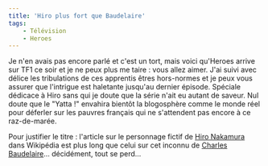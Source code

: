 ```yaml
---
title: 'Hiro plus fort que Baudelaire'
tags:
    - Télévision
    - Heroes
---
```


Je n'en avais pas encore parlé et c'est un tort, mais voici qu'Heroes arrive sur
TF1 ce soir et je ne peux plus me taire : vous allez aimer. J'ai suivi avec
délice les tribulations de ces apprentis êtres hors-normes et je peux vous
assurer que l'intrigue est haletante jusqu'au dernier épisode. Spéciale dédicace
à Hiro sans qui je doute que la série n'ait eu autant de saveur. Nul doute que
le "Yatta !" envahira bientôt la blogosphère comme le monde réel pour déferler
sur les pauvres français qui ne s'attendent pas encore à ce raz-de-marée.

Pour justifier le titre : l'article sur le personnage fictif de
[Hiro Nakamura](https://en.wikipedia.org/wiki/Hiro_Nakamura) dans Wikipédia est
plus long que celui sur cet inconnu de
[Charles Baudelaire](https://fr.wikipedia.org/wiki/Charles_Baudelaire)…
décidément, tout se perd…
